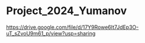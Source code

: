 # Project_2024_Yumanov
https://drive.google.com/file/d/17Y9Rowe6It7JdEp3O-uT_sZvoU9m61_p/view?usp=sharing
